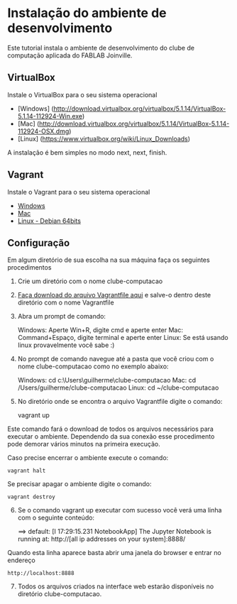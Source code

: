 # Instalação do ambiente de desenvolvimento

Este tutorial instala o ambiente de desenvolvimento do clube de computação aplicada do FABLAB Joinville.

## VirtualBox

Instale o VirtualBox para o seu sistema operacional

- [Windows] (http://download.virtualbox.org/virtualbox/5.1.14/VirtualBox-5.1.14-112924-Win.exe)
- [Mac] (http://download.virtualbox.org/virtualbox/5.1.14/VirtualBox-5.1.14-112924-OSX.dmg)
- [Linux] (https://www.virtualbox.org/wiki/Linux_Downloads)

A instalação é bem simples no modo next, next, finish.

## Vagrant

Instale o Vagrant para o seu sistema operacional

- [Windows](https://releases.hashicorp.com/vagrant/1.9.2/vagrant_1.9.2.msi?_ga=1.247276676.1620532176.1488463812)
- [Mac](https://releases.hashicorp.com/vagrant/1.9.2/vagrant_1.9.2.dmg?_ga=1.247276676.1620532176.1488463812)
- [Linux - Debian 64bits](https://releases.hashicorp.com/vagrant/1.9.2/vagrant_1.9.2_x86_64.deb?_ga=1.247276676.1620532176.1488463812)

## Configuração

Em algum diretório de sua escolha na sua máquina faça os seguintes procedimentos

1. Crie um diretório com o nome clube-computacao
2. [Faça download do arquivo Vagrantfile aqui](Vagrantfile) e salve-o dentro deste diretório com o nome Vagrantfile
3. Abra um prompt de comando:
    
    Windows: Aperte Win+R, digite cmd e aperte enter
    Mac: Command+Espaço, digite terminal e aperte enter
    Linux: Se está usando linux provavelmente você sabe :)

4. No prompt de comando navegue até a pasta que você criou com o nome clube-computacao como no exemplo abaixo:
    
    Windows: cd c:\Users\guilherme\clube-computacao
    Mac: cd /Users/guilherme/clube-computacao
    Linux: cd ~/clube-computacao
    
5. No diretório onde se encontra o arquivo Vagrantfile digite o comando:

    vagrant up

Este comando fará o download de todos os arquivos necessários para executar o ambiente. Dependendo da sua conexão esse procedimento pode demorar vários minutos na primeira execução.

Caso precise encerrar o ambiente execute o comando:

    vagrant halt

Se precisar apagar o ambiente digite o comando:

    vagrant destroy

6) Se o comando vagrant up executar com sucesso você verá uma linha com o seguinte conteúdo:

    ==> default: [I 17:29:15.231 NotebookApp] The Jupyter Notebook is running at: http://[all ip addresses on your system]:8888/

Quando esta linha aparece basta abrir uma janela do browser e entrar no endereço

    http://localhost:8888

7) Todos os arquivos criados na interface web estarão disponíveis no diretório clube-computacao.
